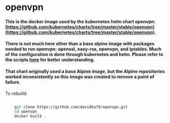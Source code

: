 # openvpn

#### This is the docker image used by the kubernetes helm chart openvpn: [https://github.com/kubernetes/charts/tree/master/stable/openvpn](https://github.com/kubernetes/charts/tree/master/stable/openvpn).

#### There is not much here other than a base alpine image with packages needed to run openvpn: openssl, easy-rsa, openvpn, and iptables.  Much of the configuration is done through kubernetes and helm. Please refer to the scripts [here](https://github.com/kubernetes/charts/blob/master/stable/openvpn/templates/config-openvpn.yaml) for better understanding.

#### That chart originally used a base Alpine image, but the Alpine repositories worked inconsistently so this image was created to remove a point of failure.


To rebuild:

```bash

	git clone https://github.com/davidka79/openvpn.git
	cd openvpn
	docker build .
	
```